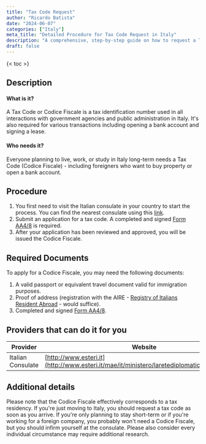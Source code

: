 ```yaml
---
title: "Tax Code Request"
author: "Ricardo Batista"
date: "2024-06-07"
categories: ["Italy"]
meta_title: "Detailed Procedure for Tax Code Request in Italy"
description: "A comprehensive, step-by-step guide on how to request a Tax code (Codice Fiscale) in Italy."
draft: false
---
```


{< toc >}

## Description
#### What is it?
A Tax Code or Codice Fiscale is a tax identification number used in all interactions with government agencies and public administration in Italy. It's also required for various transactions including opening a bank account and signing a lease.

#### Who needs it?
Everyone planning to live, work, or study in Italy long-term needs a Tax Code (Codice Fiscale) - including foreigners who want to buy property or open a bank account.

## Procedure
1. You first need to visit the Italian consulate in your country to start the process. You can find the nearest consulate using this [link](http://www.esteri.it/mae/it/ministero/laretediplomatica/ambasciate/).
2. Submit an application for a tax code. A completed and signed [Form AA4/8](https://www.agenziaentrate.gov.it/portale/documents/20143/255295/AA4_8.pdf/) is required.
3. After your application has been reviewed and approved, you will be issued the Codice Fiscale.

## Required Documents
To apply for a Codice Fiscale, you may need the following documents:

1. A valid passport or equivalent travel document valid for immigration purposes.
2. Proof of address (registration with the AIRE - [Registry of Italians Resident Abroad](https://www.aire.globalitaly.co.uk/apply-for-aire.aspx) - would suffice).
3. Completed and signed [Form AA4/8](https://www.agenziaentrate.gov.it/portale/documents/20143/255295/AA4_8.pdf/).

## Providers that can do it for you

| Provider        |     Website     |     Timelines    |       Cost      |
| --------------- | --------------- |  :-------------: | :-------------: |
| Italian Consulate      |  [http://www.esteri.it](http://www.esteri.it/mae/it/ministero/laretediplomatica/ambasciate/)       |      Varies      |        Varies       |

## Additional details
Please note that the Codice Fiscale effectively corresponds to a tax residency. If you're just moving to Italy, you should request a tax code as soon as you arrive. If you're only planning to stay short-term or if you're working for a foreign company, you probably won't need a Codice Fiscale, but you should infirm yourself at the consulate. Please also consider every individual circumstance may require additional research.